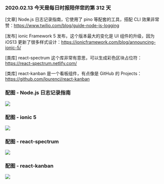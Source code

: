 ### 2020.02.13 今天是每日时报陪伴您的第 312 天

[文章] Node.js 日志记录指南，它使用了 pino 等配套的工具，搭配 CLI 效果非常赞：<https://www.twilio.com/blog/guide-node-js-logging>

[发布] ionic Framework 5 发布，这个版本最大的变化是 UI 组件的升级，因为 iOS13 更新了很多样式设计：<https://ionicframework.com/blog/announcing-ionic-5/>

[类库] react-spectrum 这个库非常有意思，可以生成彩色区块占位符：<https://react-spectrum.netlify.com/>

[类库] react-kanban 是一个看板组件，有点像是 GitHub 的 Projects：<https://github.com/lourenci/react-kanban>

### 配图 - Node.js 日志记录指南
![](https://twilio-cms-prod.s3.amazonaws.com/images/sI71bQT5Tv1-lq_T9U9Nh4QOKnc52bINbLW7VhjSNgDin.width-1000.png)

### 配图 - ionic 5
![](http://qn.40zhe.com/20200213145009.png)

### 配图 - react-spectrum
![](http://qn.40zhe.com/20200213142735.png)

### 配图 - react-kanban
![](http://qn.40zhe.com/20200213142819.png)



